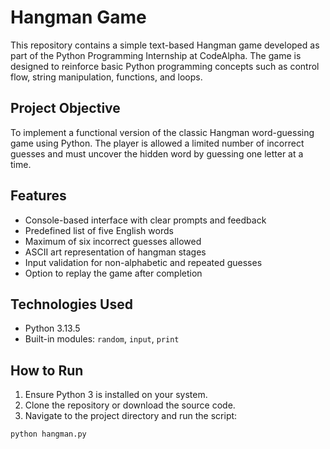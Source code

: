 # Hangman Game

This repository contains a simple text-based Hangman game developed as part of the Python Programming Internship at CodeAlpha. The game is designed to reinforce basic Python programming concepts such as control flow, string manipulation, functions, and loops.

## Project Objective

To implement a functional version of the classic Hangman word-guessing game using Python. The player is allowed a limited number of incorrect guesses and must uncover the hidden word by guessing one letter at a time.

## Features

- Console-based interface with clear prompts and feedback
- Predefined list of five English words
- Maximum of six incorrect guesses allowed
- ASCII art representation of hangman stages
- Input validation for non-alphabetic and repeated guesses
- Option to replay the game after completion

## Technologies Used

- Python 3.13.5
- Built-in modules: `random`, `input`, `print`

## How to Run

1. Ensure Python 3 is installed on your system.
2. Clone the repository or download the source code.
3. Navigate to the project directory and run the script:

```bash
python hangman.py
